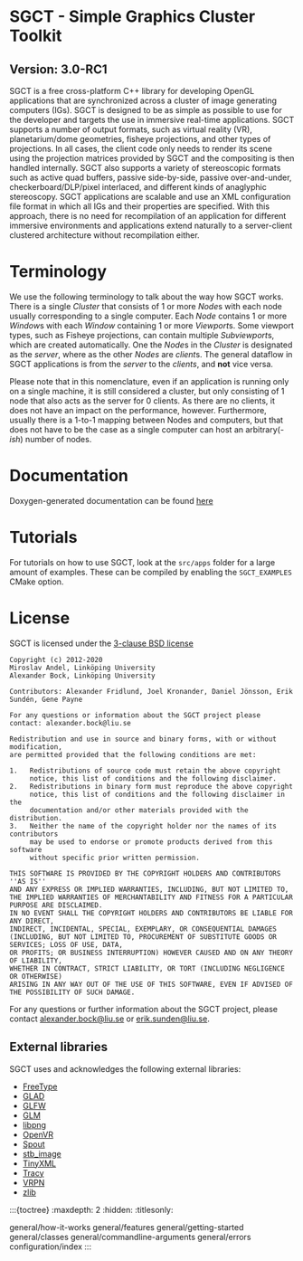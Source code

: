 # SGCT - Simple Graphics Cluster Toolkit

## Version: 3.0-RC1

SGCT is a free cross-platform C++ library for developing OpenGL applications that are synchronized across a cluster of image generating computers (IGs).  SGCT is designed to be as simple as possible to use for the developer and targets the use in immersive real-time applications.  SGCT supports a number of output formats, such as virtual reality (VR), planetarium/dome geometries, fisheye projections, and other types of projections.  In all cases, the client code only needs to render its scene using the projection matrices provided by SGCT and the compositing is then handled internally.  SGCT also supports a variety of stereoscopic formats such as active quad buffers, passive side-by-side, passive over-and-under, checkerboard/DLP/pixel interlaced, and different kinds of anaglyphic stereoscopy.  SGCT applications are scalable and use an XML configuration file format in which all IGs and their properties are specified.  With this approach, there is no need for recompilation of an application for different immersive environments and  applications extend naturally to a server-client clustered architecture without recompilation either.

# Terminology
We use the following terminology to talk about the way how SGCT works.  There is a single *Cluster* that consists of 1 or more *Node*s with each node usually corresponding to a single computer.  Each *Node* contains 1 or more *Window*s with each *Window* containing 1 or more *Viewport*s.  Some viewport types, such as Fisheye projections, can contain multiple *Subviewport*s, which are created automatically.  One the *Node*s in the *Cluster* is designated as the *server*, where as the other *Nodes* are *client*s.  The general dataflow in SGCT applications is from the *server* to the *clients*, and **not** vice versa.

Please note that in this nomenclature, even if an application is running only on a single machine, it is still considered a cluster, but only consisting of 1 node that also acts as the server for 0 clients.  As there are no clients, it does not have an impact on the performance, however.  Furthermore, usually there is a 1-to-1 mapping between Nodes and computers, but that does not have to be the case as a single computer can host an arbitrary(*-ish*) number of nodes.

# Documentation
Doxygen-generated documentation can be found [here](http://weber.itn.liu.se/~alebo68/sgct/doxygen/html/index.html)

# Tutorials
For tutorials on how to use SGCT, look at the `src/apps` folder for a large amount of examples.  These can be compiled by enabling the `SGCT_EXAMPLES` CMake option.

# License
SGCT is licensed under the [3-clause BSD license](https://choosealicense.com/licenses/bsd-3-clause/)

```
Copyright (c) 2012-2020
Miroslav Andel, Linköping University
Alexander Bock, Linköping University

Contributors: Alexander Fridlund, Joel Kronander, Daniel Jönsson, Erik Sundén, Gene Payne

For any questions or information about the SGCT project please contact: alexander.bock@liu.se

Redistribution and use in source and binary forms, with or without modification,
are permitted provided that the following conditions are met:

1.   Redistributions of source code must retain the above copyright
     notice, this list of conditions and the following disclaimer.
2.   Redistributions in binary form must reproduce the above copyright
     notice, this list of conditions and the following disclaimer in the
     documentation and/or other materials provided with the distribution.
3.   Neither the name of the copyright holder nor the names of its contributors
     may be used to endorse or promote products derived from this software
     without specific prior written permission.

THIS SOFTWARE IS PROVIDED BY THE COPYRIGHT HOLDERS AND CONTRIBUTORS ''AS IS''
AND ANY EXPRESS OR IMPLIED WARRANTIES, INCLUDING, BUT NOT LIMITED TO,
THE IMPLIED WARRANTIES OF MERCHANTABILITY AND FITNESS FOR A PARTICULAR PURPOSE ARE DISCLAIMED.
IN NO EVENT SHALL THE COPYRIGHT HOLDERS AND CONTRIBUTORS BE LIABLE FOR ANY DIRECT,
INDIRECT, INCIDENTAL, SPECIAL, EXEMPLARY, OR CONSEQUENTIAL DAMAGES
(INCLUDING, BUT NOT LIMITED TO, PROCUREMENT OF SUBSTITUTE GOODS OR SERVICES; LOSS OF USE, DATA,
OR PROFITS; OR BUSINESS INTERRUPTION) HOWEVER CAUSED AND ON ANY THEORY OF LIABILITY,
WHETHER IN CONTRACT, STRICT LIABILITY, OR TORT (INCLUDING NEGLIGENCE OR OTHERWISE)
ARISING IN ANY WAY OUT OF THE USE OF THIS SOFTWARE, EVEN IF ADVISED OF THE POSSIBILITY OF SUCH DAMAGE.
```

For any questions or further information about the SGCT project, please contact [alexander.bock@liu.se](mailto:alexander.bock@liu.se) or [erik.sunden@liu.se](mailto:erik.sunden@liu.se).

## External libraries
SGCT uses and acknowledges the following external libraries:

 - [FreeType](http://www.freetype.org)
 - [GLAD](https://github.com/Dav1dde/glad)
 - [GLFW](https://www.glfw.org)
 - [GLM](http://glm.g-truc.net)
 - [libpng](http://www.libpng.org)
 - [OpenVR](https://github.com/ValveSoftware/openvr)
 - [Spout](https://github.com/box/spout)
 - [stb_image](https://github.com/let-def/stb_image)
 - [TinyXML](https:/github.com/leethomason/tinyxml2)
 - [Tracy](https://github.com/nette/tracy)
 - [VRPN](https://github.com/vrpn/vrpn)
 - [zlib](https://www.zlib.net)

:::{toctree}
:maxdepth: 2
:hidden:
:titlesonly:

general/how-it-works
general/features
general/getting-started
general/classes
general/commandline-arguments
general/errors
configuration/index
:::
